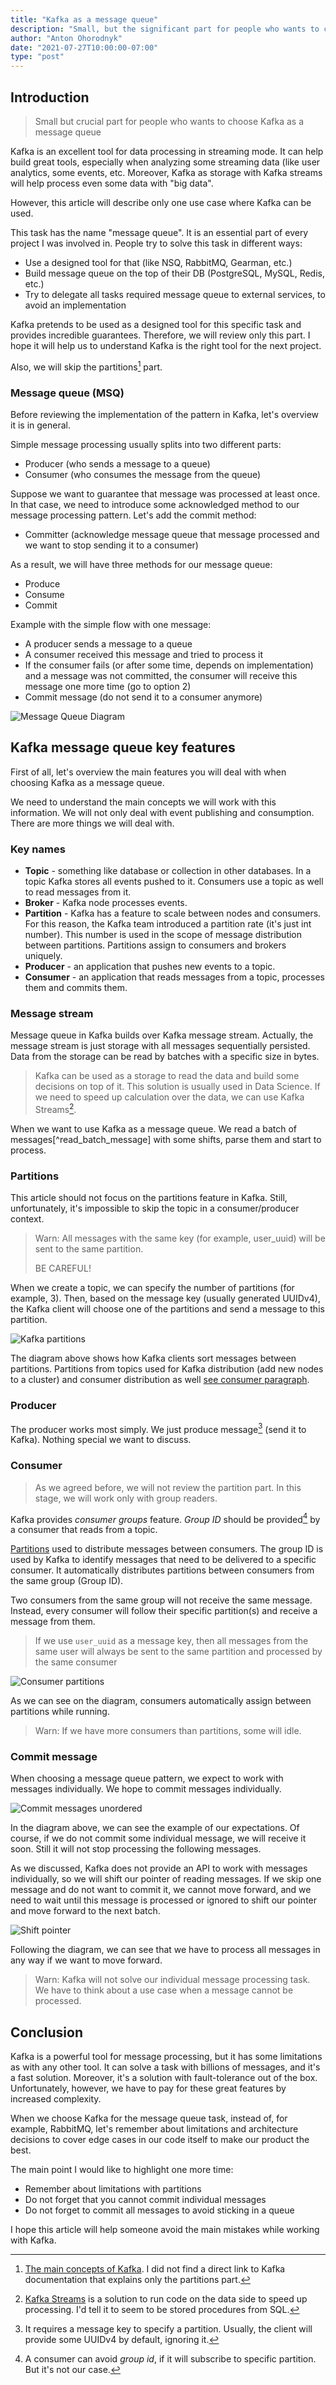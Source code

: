 ```yaml
---
title: "Kafka as a message queue"
description: "Small, but the significant part for people who wants to choose Kafka as a message queue"
author: "Anton Ohorodnyk"
date: "2021-07-27T10:00:00-07:00"
type: "post"
---
```

## Introduction

> Small but crucial part for people who wants to choose Kafka as a message queue

Kafka is an excellent tool for data processing in streaming mode. It can help build great tools, especially when analyzing some streaming data (like user analytics, some events, etc. Moreover, Kafka as storage with Kafka streams will help process even some data with "big data".

However, this article will describe only one use case where Kafka can be used.

This task has the name "message queue". It is an essential part of every project I was involved in. People try to solve this task in different ways:

- Use a designed tool for that (like NSQ, RabbitMQ, Gearman, etc.)
- Build message queue on the top of their DB (PostgreSQL, MySQL, Redis, etc.)
- Try to delegate all tasks required message queue to external services, to avoid an implementation

Kafka pretends to be used as a designed tool for this specific task and provides incredible guarantees. Therefore, we will review only this part. I hope it will help us to understand Kafka is the right tool for the next project.

Also, we will skip the partitions[^main_concepts] part.

[^main_concepts]: [The main concepts of Kafka]([https://kafka.apache.org/documentation/#intro_concepts_and_terms](https://kafka.apache.org/documentation/#intro_concepts_and_terms)). I did not find a direct link to Kafka documentation that explains only the partitions part.

### Message queue (MSQ)

Before reviewing the implementation of the pattern in Kafka, let's overview it is in general.

Simple message processing usually splits into two different parts:

- Producer (who sends a message to a queue)
- Consumer (who consumes the message from the queue)

Suppose we want to guarantee that message was processed at least once. In that case, we need to introduce some acknowledged method to our message processing pattern. Let's add the commit method:
- Committer (acknowledge message queue that message processed and we want to stop sending it to a consumer)

As a result, we will have three methods for our message queue:

- Produce
- Consume
- Commit

Example with the simple flow with one message:

- A producer sends a message to a queue
- A consumer received this message and tried to process it
- If the consumer fails (or after some time, depends on implementation) and a message was not committed, the consumer will receive this message one more time (go to option 2)
- Commit message (do not send it to a consumer anymore)

![Message Queue Diagram](/post/kafka-msq/msq-general.svg)

## Kafka message queue key features

First of all, let's overview the main features you will deal with when choosing Kafka as a message queue.

We need to understand the main concepts we will work with this information. We will not only deal with event publishing and consumption. There are more things we will deal with.

### Key names

- **Topic** - something like database or collection in other databases. In a topic Kafka stores all events pushed to it. Consumers use a topic as well to read messages from it.
- **Broker** - Kafka node processes events.
- **Partition** - Kafka has a feature to scale between nodes and consumers. For this reason, the Kafka team introduced a partition rate (it's just int number). This number is used in the scope of message distribution between partitions. Partitions assign to consumers and brokers uniquely.
- **Producer** - an application that pushes new events to a topic.
- **Consumer** - an application that reads messages from a topic, processes them and commits them.

### Message stream

Message queue in Kafka builds over Kafka message stream. Actually, the message stream is just storage with all messages sequentially persisted. Data from the storage can be read by batches with a specific size in bytes.

> Kafka can be used as a storage to read the data and build some decisions on top of it.
This solution is usually used in Data Science.
If we need to speed up calculation over the data, we can use Kafka Streams[^kafka_streams].

[^kafka_streams]: [Kafka Streams](https://kafka.apache.org/documentation/streams/) is a solution to run code on the data side to speed up processing. I'd tell it to seem to be stored procedures from SQL.

When we want to use Kafka as a message queue. We read a batch of messages[^read_batch_message] with some shifts, parse them and start to process.

[^read_batch_messages]: Actually, every time Kafka client reads data from Kafka with some size limit, it works in file reading.

### Partitions

This article should not focus on the partitions feature in Kafka. Still, unfortunately, it's impossible to skip the topic in a consumer/producer context.

> Warn: All messages with the same key (for example, user_uuid) will be sent to the same partition.
>
> BE CAREFUL!

When we create a topic, we can specify the number of partitions (for example, 3). Then, based on the message key (usually generated UUIDv4), the Kafka client will choose one of the partitions and send a message to this partition.

![Kafka partitions](/post/kafka-msq/kafka-partitions.svg)

The diagram above shows how Kafka clients sort messages between partitions.
Partitions from topics used for Kafka distribution (add new nodes to a cluster) and consumer distribution as well [see consumer paragraph](#consumer).

### Producer

The producer works most simply. We just produce message[^producer] (send it to Kafka). Nothing special we want to discuss.

[^producer]: It requires a message key to specify a partition. Usually, the client will provide some UUIDv4 by default, ignoring it.

### Consumer

> As we agreed before, we will not review the partition part. In this stage, we will work only with group readers.

Kafka provides _consumer groups_ feature. _Group ID_ should be provided[^consumer_group_id_partitions] by a consumer that reads from a topic.

[^consumer_group_id_partitions]: A consumer can avoid _group id_, if it will subscribe to specific partition. But it's not our case.

[Partitions](#partitions) used to distribute messages between consumers.
The group ID is used by Kafka to identify messages that need to be delivered to a specific consumer. It automatically distributes partitions between consumers from the same group (Group ID).

Two consumers from the same group will not receive the same message. Instead, every consumer will follow their specific partition(s) and receive a message from them.

> If we use `user_uuid` as a message key, then all messages from the same user will always be sent to the same partition and processed by the same consumer

![Consumer partitions](/post/kafka-msq/kafka-consumers-partitions.svg)

As we can see on the diagram, consumers automatically assign between partitions while running.

> Warn: If we have more consumers than partitions, some will idle.

### Commit message
When choosing a message queue pattern, we expect to work with messages individually. We hope to commit messages individually.

![Commit messages unordered](/post/kafka-msq/commit-messages-unordered.svg)

In the diagram above, we can see the example of our expectations. Of course, if we do not commit some individual message, we will receive it soon. Still it will not stop processing the following messages.

As we discussed, Kafka does not provide an API to work with messages individually, so we will shift our pointer of reading messages.
If we skip one message and do not want to commit it, we cannot move forward, and we need to wait until this message is processed or ignored to shift our pointer and move forward to the next batch.

![Shift pointer](/post/kafka-msq/shift-pointer.svg)

Following the diagram, we can see that we have to process all messages in any way if we want to move forward.

> Warn: Kafka will not solve our individual message processing task. We have to think about a use case when a message cannot be processed.

## Conclusion

Kafka is a powerful tool for message processing, but it has some limitations as with any other tool.
It can solve a task with billions of messages, and it's a fast solution. Moreover, it's a solution with fault-tolerance out of the box. Unfortunately, however, we have to pay for these great features by increased complexity.

When we choose Kafka for the message queue task, instead of, for example, RabbitMQ, let's remember about limitations and architecture decisions to cover edge cases in our code itself to make our product the best.

The main point I would like to highlight one more time:

* Remember about limitations with partitions
* Do not forget that you cannot commit individual messages
* Do not forget to commit all messages to avoid sticking in a queue

I hope this article will help someone avoid the main mistakes while working with Kafka.
